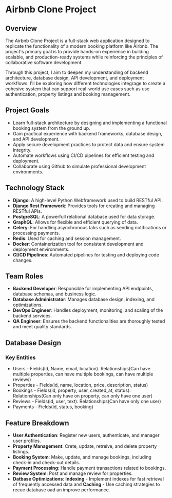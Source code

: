 <!-- AIRBNB CLONE -->

# Airbnb Clone Project

<!-- Overview of project -->
## Overview
The Airbnb Clone Project is a full-stack web application designed to replicate the functionality of a modern booking platform like Airbnb. The project's primary goal is to provide hands-on experience in building scalable, and production-ready systems while reinforcing the principles of collaborative software development.

Through this project, I aim to deepen my understanding of backend architecture, database design, API development, and deployment workflows. I'll be exploring how different technologies integrage to create a cohesive system that can support real-world use cases such as use authentication, property listings and booking management.

<!-- Project goals -->
## Project Goals
- Learn full-stack architecture by designing and implementing a functional booking system from the ground up.
- Gain practical experience with backend frameworks, database design, and API development.
- Apply secure development practices to protect data and ensure system integrity.
- Automate workflows using CI/CD pipelines for efficient testing and deployment.
- Collaborate using Github to simulate professional development environments.

<!-- Tech stach -->
## Technology Stack
- **Django**: A high-level Python Webframework used to build RESTful API.
- **Django Rest Framework**: Provides tools for creating and managing RESTful APIs.
- **PostgreSQL**: A powerfull relational database used for data storage.
- **GraphQL**: Allows for flexible and efficient querying of data.
- **Celery**: For handling asynchronous taks such as sending notifications or processing payments.
- **Redis**: Used for caching and session management.
- **Docker**: Containerization tool for consistent development and deployment environments.
- **CI/CD Pipelines**: Automated pipelines for testing and deploying code changes.

<!-- Team roles -->
## Team Roles
- **Backend Developer**: Responsible for implementing API endpoints, database schemas, and business logic.
- **Database Administrator**: Manages database design, indexing, and optimizations.
- **DevOps Engineer**: Handles deployment, monitoring, and scaling of the backend services.
- **QA Engineer**: Ensures the backend functionalities are thoroughly tested and meet quality standards.

## Database Design
### Key Entities
- Users - Fields(Id, Name, email, location). Relationships(Can have multiple properties, can have multiple bookings, can have multiple reviews)
- Properties - Fields(id, name, location, price, description, status)
- Bookings - Fields(id, property, user, created_at, status). Relationships(Can only have on property, can only have one user)
- Reviews - Fields(id, user, text). Relationships(Can have only one user)
- Payments - Fields(id, status, booking)

## Feature Breakdown
- **User Authentication**: Register new users, authenticate, and manager user profiles.
- **Property Management**: Crete, update, retreive, and delete property listings.
- **Booking System**: Make, update, and manage bookings, including check-in and check-out details.
- **Payment Processing**: Handle payment transactions related to bookings.
- **Review System**: Post and manage review for properties.
- **Datbase Optimizations**: **Indexing** - Implement indexes for fast retrieval of frequently accessed data and **Caching** - Use caching strategies to recue database oad an improve performance.
